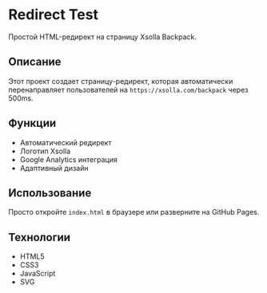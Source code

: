 # Redirect Test

Простой HTML-редирект на страницу Xsolla Backpack.

## Описание

Этот проект создает страницу-редирект, которая автоматически перенаправляет пользователей на `https://xsolla.com/backpack` через 500ms.

## Функции

- Автоматический редирект
- Логотип Xsolla
- Google Analytics интеграция
- Адаптивный дизайн

## Использование

Просто откройте `index.html` в браузере или разверните на GitHub Pages.

## Технологии

- HTML5
- CSS3
- JavaScript
- SVG
